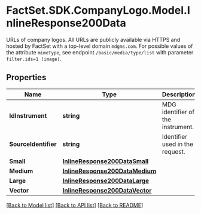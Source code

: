 # FactSet.SDK.CompanyLogo.Model.InlineResponse200Data
URLs of company logos. All URLs are publicly available via HTTPS and hosted by FactSet with a top-level domain `mdgms.com`. For possible values of the attribute `mimeType`, see endpoint `/basic/media/type/list` with parameter `filter.ids=1 (image)`.

## Properties

Name | Type | Description | Notes
------------ | ------------- | ------------- | -------------
**IdInstrument** | **string** | MDG identifier of the instrument. | [optional] 
**SourceIdentifier** | **string** | Identifier used in the request. | [optional] 
**Small** | [**InlineResponse200DataSmall**](InlineResponse200DataSmall.md) |  | [optional] 
**Medium** | [**InlineResponse200DataMedium**](InlineResponse200DataMedium.md) |  | [optional] 
**Large** | [**InlineResponse200DataLarge**](InlineResponse200DataLarge.md) |  | [optional] 
**Vector** | [**InlineResponse200DataVector**](InlineResponse200DataVector.md) |  | [optional] 

[[Back to Model list]](../README.md#documentation-for-models) [[Back to API list]](../README.md#documentation-for-api-endpoints) [[Back to README]](../README.md)

